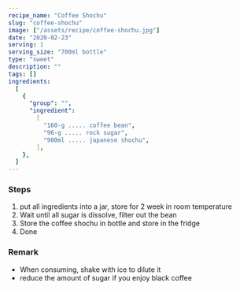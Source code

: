 ```yaml
---
recipe_name: "Coffee Shochu"
slug: "coffee-shochu"
image: ["/assets/recipe/coffee-shochu.jpg"]
date: "2020-02-23"
serving: 1
serving_size: "700ml bottle"
type: "sweet"
description: ""
tags: []
ingredients:
  [
    {
      "group": "",
      "ingredient":
        [
          "160-g ..... coffee bean",
          "96-g ..... rock sugar",
          "900ml ..... japanese shochu",
        ],
    },
  ]
---
```


### Steps

1. put all ingredients into a jar, store for 2 week in room temperature
2. Wait until all sugar is dissolve, filter out the bean
3. Store the coffee shochu in bottle and store in the fridge
4. Done

### Remark

- When consuming, shake with ice to dilute it
- reduce the amount of sugar if you enjoy black coffee

